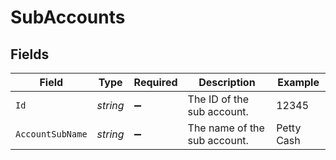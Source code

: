 # SubAccounts


## Fields

| Field                        | Type                         | Required                     | Description                  | Example                      |
| ---------------------------- | ---------------------------- | ---------------------------- | ---------------------------- | ---------------------------- |
| `Id`                         | *string*                     | :heavy_minus_sign:           | The ID of the sub account.   | 12345                        |
| `AccountSubName`             | *string*                     | :heavy_minus_sign:           | The name of the sub account. | Petty Cash                   |